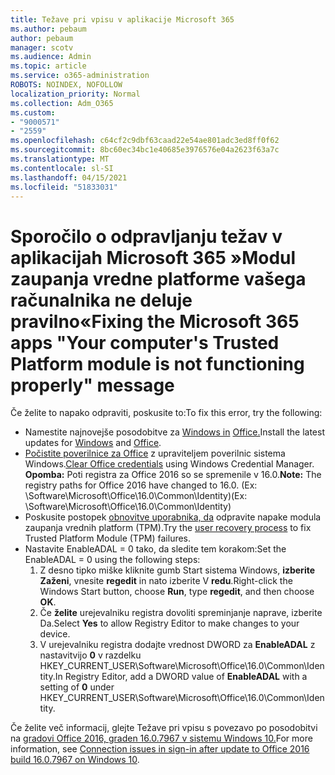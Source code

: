 ```yaml
---
title: Težave pri vpisu v aplikacije Microsoft 365
ms.author: pebaum
author: pebaum
manager: scotv
ms.audience: Admin
ms.topic: article
ms.service: o365-administration
ROBOTS: NOINDEX, NOFOLLOW
localization_priority: Normal
ms.collection: Adm_O365
ms.custom:
- "9000571"
- "2559"
ms.openlocfilehash: c64cf2c9dbf63caad22e54ae801adc3ed8ff0f62
ms.sourcegitcommit: 8bc60ec34bc1e40685e3976576e04a2623f63a7c
ms.translationtype: MT
ms.contentlocale: sl-SI
ms.lasthandoff: 04/15/2021
ms.locfileid: "51833031"
---
```

# <a name="fixing-the-microsoft-365-apps-your-computers-trusted-platform-module-is-not-functioning-properly-message"></a><span data-ttu-id="94e15-102">Sporočilo o odpravljanju težav v aplikacijah Microsoft 365 »Modul zaupanja vredne platforme vašega računalnika ne deluje pravilno«</span><span class="sxs-lookup"><span data-stu-id="94e15-102">Fixing the Microsoft 365 apps "Your computer's Trusted Platform module is not functioning properly" message</span></span>

<span data-ttu-id="94e15-103">Če želite to napako odpraviti, poskusite to:</span><span class="sxs-lookup"><span data-stu-id="94e15-103">To fix this error, try the following:</span></span>

- <span data-ttu-id="94e15-104">Namestite najnovejše posodobitve za [Windows in](https://support.microsoft.com/help/4027667/windows-10-update) [Office.](https://support.office.com/article/update-office-and-your-computer-with-microsoft-update-2ab296f3-7f03-43a2-8e50-46de917611c5)</span><span class="sxs-lookup"><span data-stu-id="94e15-104">Install the latest updates for [Windows](https://support.microsoft.com/help/4027667/windows-10-update) and [Office](https://support.office.com/article/update-office-and-your-computer-with-microsoft-update-2ab296f3-7f03-43a2-8e50-46de917611c5).</span></span>
- <span data-ttu-id="94e15-105">[Počistite poverilnice za Office](https://docs.microsoft.com/office/troubleshoot/office-suite-issues/another-account-already-signed-in#step-4-clear-cached-credentials-on-the-computer) z upraviteljem poverilnic sistema Windows.</span><span class="sxs-lookup"><span data-stu-id="94e15-105">[Clear Office credentials](https://docs.microsoft.com/office/troubleshoot/office-suite-issues/another-account-already-signed-in#step-4-clear-cached-credentials-on-the-computer) using Windows Credential Manager.</span></span><br/>
    <span data-ttu-id="94e15-106">**Opomba:** Poti registra za Office 2016 so se spremenile v 16.0.</span><span class="sxs-lookup"><span data-stu-id="94e15-106">**Note:** The registry paths for Office 2016 have changed to 16.0.</span></span> <span data-ttu-id="94e15-107">(Ex: \Software\Microsoft\Office\16.0\Common\Identity\)</span><span class="sxs-lookup"><span data-stu-id="94e15-107">(Ex: \Software\Microsoft\Office\16.0\Common\Identity\)</span></span>
- <span data-ttu-id="94e15-108">Poskusite postopek [obnovitve uporabnika, da](https://docs.microsoft.com/office365/troubleshoot/administration/connection-issue-when-sign-in-office-2016#symptom-2) odpravite napake modula zaupanja vrednih platform (TPM).</span><span class="sxs-lookup"><span data-stu-id="94e15-108">Try the [user recovery process](https://docs.microsoft.com/office365/troubleshoot/administration/connection-issue-when-sign-in-office-2016#symptom-2) to fix Trusted Platform Module (TPM) failures.</span></span>
- <span data-ttu-id="94e15-109">Nastavite EnableADAL = 0 tako, da sledite tem korakom:</span><span class="sxs-lookup"><span data-stu-id="94e15-109">Set the EnableADAL = 0 using the following steps:</span></span>  
    1. <span data-ttu-id="94e15-110">Z desno tipko miške kliknite gumb Start sistema Windows, **izberite Zaženi**, vnesite **regedit** in nato izberite V **redu**.</span><span class="sxs-lookup"><span data-stu-id="94e15-110">Right-click the Windows Start button, choose **Run**, type **regedit**, and then choose **OK**.</span></span>
    2. <span data-ttu-id="94e15-111">Če **želite** urejevalniku registra dovoliti spreminjanje naprave, izberite Da.</span><span class="sxs-lookup"><span data-stu-id="94e15-111">Select **Yes** to allow Registry Editor to make changes to your device.</span></span>
    3. <span data-ttu-id="94e15-112">V urejevalniku registra dodajte vrednost DWORD za **EnableADAL** z nastavitvijo **0** v razdelku HKEY_CURRENT_USER\Software\Microsoft\Office\16.0\Common\Identity.</span><span class="sxs-lookup"><span data-stu-id="94e15-112">In Registry Editor, add a DWORD value of **EnableADAL** with a setting of **0** under HKEY_CURRENT_USER\Software\Microsoft\Office\16.0\Common\Identity.</span></span>

<span data-ttu-id="94e15-113">Če želite več informacij, glejte Težave pri vpisu s povezavo po posodobitvi na [gradovi Office 2016, graden 16.0.7967 v sistemu Windows 10.](https://docs.microsoft.com/office365/troubleshoot/administration/connection-issue-when-sign-in-office-2016)</span><span class="sxs-lookup"><span data-stu-id="94e15-113">For more information, see [Connection issues in sign-in after update to Office 2016 build 16.0.7967 on Windows 10](https://docs.microsoft.com/office365/troubleshoot/administration/connection-issue-when-sign-in-office-2016).</span></span>